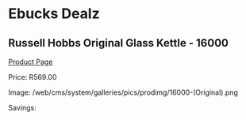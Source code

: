
# Ebucks Dealz
## Russell Hobbs Original Glass Kettle - 16000
[Product Page](https://www.ebucks.com/web/shop/productSelected.do?prodId=1155334177&catId=704985963)

Price: R569.00

Image: /web/cms/system/galleries/pics/prodimg/16000-(Original).png

Savings: 


	
